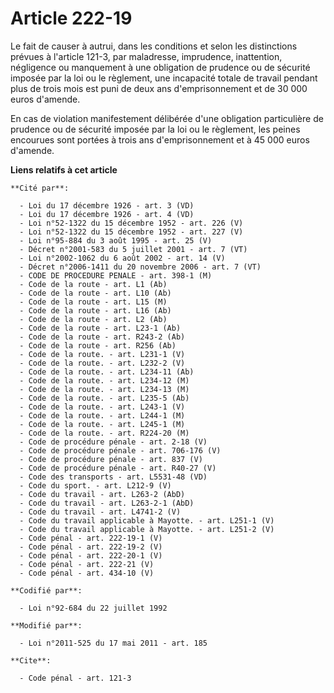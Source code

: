 # Article 222-19

Le fait de causer à autrui, dans les conditions et selon les distinctions prévues à l'article 121-3, par maladresse,
imprudence, inattention, négligence ou manquement à une obligation de prudence ou de sécurité imposée par la loi ou le
règlement, une incapacité totale de travail pendant plus de trois mois est puni de deux ans d'emprisonnement et de 30 000
euros d'amende. 

En cas de violation manifestement délibérée d'une obligation particulière de prudence ou de sécurité imposée par la loi ou le
règlement, les peines encourues sont portées à trois ans d'emprisonnement et à 45 000 euros d'amende.

**Liens relatifs à cet article**

	**Cité par**:

	  - Loi du 17 décembre 1926 - art. 3 (VD)
	  - Loi du 17 décembre 1926 - art. 4 (VD)
	  - Loi n°52-1322 du 15 décembre 1952 - art. 226 (V)
	  - Loi n°52-1322 du 15 décembre 1952 - art. 227 (V)
	  - Loi n°95-884 du 3 août 1995 - art. 25 (V)
	  - Décret n°2001-583 du 5 juillet 2001 - art. 7 (VT)
	  - Loi n°2002-1062 du 6 août 2002 - art. 14 (V)
	  - Décret n°2006-1411 du 20 novembre 2006 - art. 7 (VT)
	  - CODE DE PROCEDURE PENALE - art. 398-1 (M)
	  - Code de la route - art. L1 (Ab)
	  - Code de la route - art. L10 (Ab)
	  - Code de la route - art. L15 (M)
	  - Code de la route - art. L16 (Ab)
	  - Code de la route - art. L2 (Ab)
	  - Code de la route - art. L23-1 (Ab)
	  - Code de la route - art. R243-2 (Ab)
	  - Code de la route - art. R256 (Ab)
	  - Code de la route. - art. L231-1 (V)
	  - Code de la route. - art. L232-2 (V)
	  - Code de la route. - art. L234-11 (Ab)
	  - Code de la route. - art. L234-12 (M)
	  - Code de la route. - art. L234-13 (M)
	  - Code de la route. - art. L235-5 (Ab)
	  - Code de la route. - art. L243-1 (V)
	  - Code de la route. - art. L244-1 (M)
	  - Code de la route. - art. L245-1 (M)
	  - Code de la route. - art. R224-20 (M)
	  - Code de procédure pénale - art. 2-18 (V)
	  - Code de procédure pénale - art. 706-176 (V)
	  - Code de procédure pénale - art. 837 (V)
	  - Code de procédure pénale - art. R40-27 (V)
	  - Code des transports - art. L5531-48 (VD)
	  - Code du sport. - art. L212-9 (V)
	  - Code du travail - art. L263-2 (AbD)
	  - Code du travail - art. L263-2-1 (AbD)
	  - Code du travail - art. L4741-2 (V)
	  - Code du travail applicable à Mayotte. - art. L251-1 (V)
	  - Code du travail applicable à Mayotte. - art. L251-2 (V)
	  - Code pénal - art. 222-19-1 (V)
	  - Code pénal - art. 222-19-2 (V)
	  - Code pénal - art. 222-20-1 (V)
	  - Code pénal - art. 222-21 (V)
	  - Code pénal - art. 434-10 (V)

	**Codifié par**:

	  - Loi n°92-684 du 22 juillet 1992

	**Modifié par**:

	  - Loi n°2011-525 du 17 mai 2011 - art. 185

	**Cite**:

	  - Code pénal - art. 121-3
